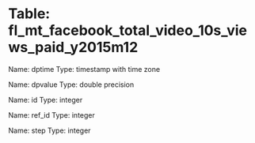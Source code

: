 Table: fl_mt_facebook_total_video_10s_views_paid_y2015m12
=========================================================

Name: dptime
Type: timestamp with time zone

Name: dpvalue
Type: double precision

Name: id
Type: integer

Name: ref_id
Type: integer

Name: step
Type: integer

